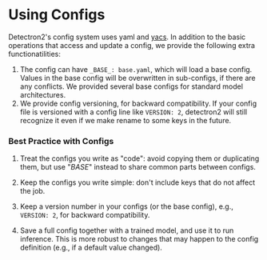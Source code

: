# Using Configs

Detectron2's config system uses yaml and [yacs](https://github.com/rbgirshick/yacs).
In addition to the basic operations that access and update a config, we provide
the following extra functionatilities:

1. The config can have `_BASE_: base.yaml`, which will load a base config.
   Values in the base config will be overwritten in sub-configs, if there are any conflicts.
   We provided several base configs for standard model architectures.
2. We provide config versioning, for backward compatibility.
   If your config file is versioned with a config line like `VERSION: 2`,
   detectron2 will still recognize it even if we make rename to some keys in the future.

### Best Practice with Configs

1. Treat the configs you write as "code": avoid copying them or duplicating them, but use "_BASE_"
   instead to share common parts between configs.

2. Keep the configs you write simple: don't include keys that do not affect the job.

3. Keep a version number in your configs (or the base config), e.g., `VERSION: 2`, 
   for backward compatibility.

4. Save a full config together with a trained model, and use it to run inference.
   This is more robust to changes that may happen to the config definition
   (e.g., if a default value changed).
